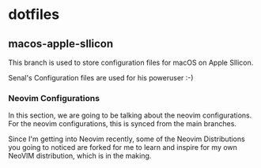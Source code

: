 # dotfiles


## macos-apple-sllicon




This branch is used to store configuration files for macOS on Apple Sllicon.

Senal's Configuration files are used for his poweruser :-)









### Neovim Configurations

In this section, we are going to be talking about the neovim configurations.
For the neovim configurations, this is synced from the main branches.


Since I'm getting into Neovim recently, some of the Neovim Distributions
you going to noticed are forked for me to learn and inspire for my own 
NeoVIM distribution, which is in the making.
